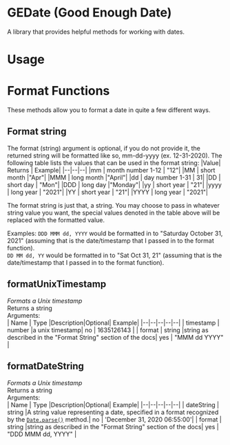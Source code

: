 # GEDate (Good Enough Date)

A library that provides helpful methods for working with dates. 


# Usage 

# Format Functions
These methods allow you to format a date in quite a few different ways. 

## Format string
The format (string) argument is optional, if you do not provide it, the returned string will be formatted like so, mm-dd-yyyy (ex. 12-31-2020). The following table lists the values that can be used in the format string:
|Value| Returns | Example|
|--|--|--|
|mm  | month number 1-12 | "12"|
|MM  | short month  |"Apr"|
|MMM | long month  |"April"|
|dd  | day number 1-31 | 31|
|DD | short day | "Mon"|
|DDD  | long day |"Monday"|
|yy  | short year | "21"|
|yyyy  | long year | "2021"|
|YY  | short year | "21"|
|YYYY  | long year | "2021"|

The format string is just that, a string. You may choose to pass in whatever string value you want, the special values denoted in the table above will be replaced with the formatted value.

Examples:
`DDD MMM dd, YYYY` would be formatted in to "Saturday October 31, 2021" (assuming that is the date/timestamp that I passed in to the format function).  
`DD MM dd, YY` would be formatted in to "Sat Oct 31, 21" (assuming that is the date/timestamp that I passed in to the format function).

## formatUnixTimestamp
*Formats a Unix timestamp*  
Returns a string  
Arguments:  
| Name | Type |Description|Optional| Example|
|--|--|--|--|--|
| timestamp | number |a unix timestamp| no | 1635126143 |
| format | string |string as described in the "Format String" section of the docs| yes | "MMM dd YYYY" |

## formatDateString
*Formats a Unix timestamp*  
Returns a string  
Arguments:  
| Name | Type |Description|Optional| Example|
|--|--|--|--|--|
| dateString | string |A string value representing a date, specified in a format recognized by the [`Date.parse()`](https://developer.mozilla.org/en-US/docs/Web/JavaScript/Reference/Global_Objects/Date/parse) method.| no | 'December 31, 2020 06:55:00'|
| format | string |string as described in the "Format String" section of the docs| yes | "DDD MMM dd, YYYY" |

